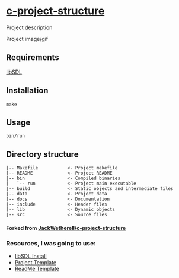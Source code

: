 # [c-project-structure](https://github.com/JackWetherell/c-project-structure)

Project description

Project image/gif

## Requirements

[libSDL](https://wiki.libsdl.org/SDL2/SourceCode)

## Installation

`make`

## Usage

`bin/run`

## Directory structure
```
|-- Makefile           <- Project makefile
|-- README             <- Project README
|-- bin                <- Compiled binaries
|   `-- run            <- Project main executable
|-- build              <- Static objects and intermediate files
|-- data               <- Project data
|-- docs               <- Documentation
|-- include            <- Header files
|-- lib                <- Dynamic objects
|-- src                <- Source files
```

#### Forked from [JackWetherell/c-project-structure](https://github.com/JackWetherell/c-project-structure)

### Resources, I was going to use:
- [libSDL Install](https://wiki.libsdl.org/SDL2/SourceCode)
- [Project Template](https://github.com/JackWetherell/c-project-structure)
- [ReadMe Template](https://github.com/othneildrew/Best-README-Template)
